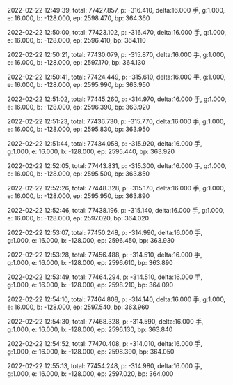 2022-02-22 12:49:39, total: 77427.857, p: -316.410, delta:16.000 手, g:1.000, e: 16.000, b: -128.000, ep: 2598.470, bp: 364.360

2022-02-22 12:50:00, total: 77423.102, p: -316.470, delta:16.000 手, g:1.000, e: 16.000, b: -128.000, ep: 2596.410, bp: 364.110

2022-02-22 12:50:21, total: 77430.079, p: -315.870, delta:16.000 手, g:1.000, e: 16.000, b: -128.000, ep: 2597.170, bp: 364.130

2022-02-22 12:50:41, total: 77424.449, p: -315.610, delta:16.000 手, g:1.000, e: 16.000, b: -128.000, ep: 2595.990, bp: 363.950

2022-02-22 12:51:02, total: 77445.260, p: -314.970, delta:16.000 手, g:1.000, e: 16.000, b: -128.000, ep: 2596.390, bp: 363.920

2022-02-22 12:51:23, total: 77436.730, p: -315.770, delta:16.000 手, g:1.000, e: 16.000, b: -128.000, ep: 2595.830, bp: 363.950

2022-02-22 12:51:44, total: 77434.058, p: -315.920, delta:16.000 手, g:1.000, e: 16.000, b: -128.000, ep: 2595.440, bp: 363.920

2022-02-22 12:52:05, total: 77443.831, p: -315.300, delta:16.000 手, g:1.000, e: 16.000, b: -128.000, ep: 2595.500, bp: 363.850

2022-02-22 12:52:26, total: 77448.328, p: -315.170, delta:16.000 手, g:1.000, e: 16.000, b: -128.000, ep: 2595.950, bp: 363.890

2022-02-22 12:52:46, total: 77438.196, p: -315.140, delta:16.000 手, g:1.000, e: 16.000, b: -128.000, ep: 2597.020, bp: 364.020

2022-02-22 12:53:07, total: 77450.248, p: -314.990, delta:16.000 手, g:1.000, e: 16.000, b: -128.000, ep: 2596.450, bp: 363.930

2022-02-22 12:53:28, total: 77456.488, p: -314.510, delta:16.000 手, g:1.000, e: 16.000, b: -128.000, ep: 2596.610, bp: 363.890

2022-02-22 12:53:49, total: 77464.294, p: -314.510, delta:16.000 手, g:1.000, e: 16.000, b: -128.000, ep: 2598.210, bp: 364.090

2022-02-22 12:54:10, total: 77464.808, p: -314.140, delta:16.000 手, g:1.000, e: 16.000, b: -128.000, ep: 2597.540, bp: 363.960

2022-02-22 12:54:30, total: 77468.328, p: -314.590, delta:16.000 手, g:1.000, e: 16.000, b: -128.000, ep: 2596.130, bp: 363.840

2022-02-22 12:54:52, total: 77470.408, p: -314.010, delta:16.000 手, g:1.000, e: 16.000, b: -128.000, ep: 2598.390, bp: 364.050

2022-02-22 12:55:13, total: 77454.248, p: -314.980, delta:16.000 手, g:1.000, e: 16.000, b: -128.000, ep: 2597.020, bp: 364.000